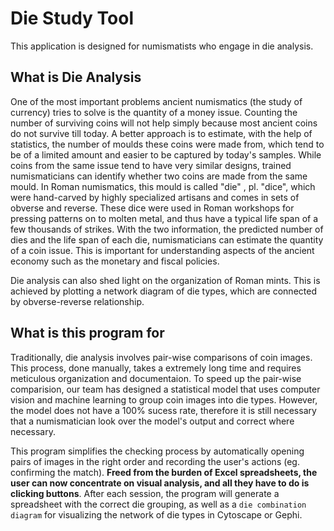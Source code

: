 # Die Study Tool

This application is designed for numismatists who engage in die analysis. 

## What is Die Analysis
One of the most important problems ancient numismatics (the study of currency) tries to solve is the quantity of a money issue. Counting the number of surviving coins will not help simply because most ancient coins do not survive till today. A better approach is to estimate, with the help of statistics, the number of moulds these coins were made from, which tend to be of a limited amount and easier to be captured by today's samples. While coins from the same issue tend to have very similar designs, trained numismaticians can identify whether two coins are made from the same mould. In Roman numismatics, this mould is called "die" , pl. "dice", which were hand-carved by highly specialized artisans and comes in sets of obverse and reverse. These dice were used in Roman workshops for pressing patterns on to molten metal, and thus have a typical life span of a few thousands of strikes. With the two information, the predicted number of dies and the life span of each die, numismaticians can estimate the quantity of a coin issue. This is important for understanding aspects of the ancient economy such as the monetary and fiscal policies.

Die analysis can also shed light on the organization of Roman mints. This is achieved by plotting a network diagram of die types, which are connected by obverse-reverse relationship. 

## What is this program for

Traditionally, die analysis involves pair-wise comparisons of coin images. This process, done manually, takes a extremely long time and requires meticulous organization and documentaion. To speed up the pair-wise comparision, our team has designed a statistical model that uses computer vision and machine learning to group coin images into die types. However, the model does not have a 100% sucess rate, therefore it is still necessary that a numismatician look over the model's output and correct where necessary.

This program simplifies the checking process by automatically opening pairs of images in the right order and recording the user's actions (eg. confirming the match). __Freed from the burden of Excel spreadsheets, the user can now concentrate on visual analysis, and all they have to do is clicking buttons__. After each session, the program will generate a spreadsheet with the correct die grouping, as well as a ``die combination diagram`` for visualizing the network of die types in Cytoscape or Gephi. 
